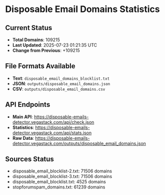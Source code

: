 # Disposable Email Domains Statistics

## Current Status
- **Total Domains**: 109215
- **Last Updated**: 2025-07-23 01:21:35 UTC
- **Change from Previous**: +109215

## File Formats Available
- **Text**: `disposable_email_domains_blocklist.txt`
- **JSON**: `outputs/disposable_email_domains.json`
- **CSV**: `outputs/disposable_email_domains.csv`

## API Endpoints
- **Main API**: https://disposable-emails-detector.vegastack.com/api/check.json
- **Statistics**: https://disposable-emails-detector.vegastack.com/api/stats.json
- **Raw Data**: https://disposable-emails-detector.vegastack.com/outputs/disposable_email_domains.json

## Sources Status
- disposable_email_blocklist-2.txt: 71506 domains
- disposable_email_blocklist-3.txt: 71506 domains
- disposable_email_blocklist.txt: 4525 domains
- stopforumspam_domains.txt: 61239 domains


